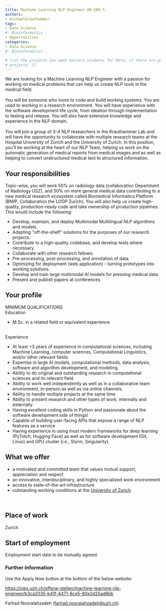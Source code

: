```yaml
---
title: Machine Learning NLP Engineer 80-100 % 
authors:
- michaelkrauthammer
tags: 
- Data Science
#- Bioinformatics
- Opportunities
categories:
- Data Science
#- Bioinformatics

# list the projects you want masters students for here, if there are pages for them
# projects: []
---
```


We are looking for a Machine Learning NLP Engineer with a passion for working on medical problems that can help us create NLP tools in the medical field.
    <br/>
    <br/>
    You will be someone who loves to code and build working systems. You are used to working in a research environment. You will have experience with the software development life cycle, from ideation through implementation to testing and release. You will also have extensive knowledge and experience in the NLP domain.
    <br/>
    <br/>
    You will join a group of 3-4 NLP researchers in the Krauthammer Lab and will have the opportunity to collaborate with multiple research teams at the Hospital University of Zurich and the University of Zurich. In this position, you&#39;ll be working at the heart of our NLP Team, helping us work on the automatic generation of medical reports from medical images and as well as helping to convert unstructured medical text to structured information.
            
</section>

<section id="tasks">
    <h2>Your responsibilities</h2>

Topic-wise, you will work 50% on radiology data (collaboration Department of Radiology USZ), and 50% on more general medical data contributing to a new medical research ecosystem called Biomedical Informatics Platform (BMIP, Collaboration the LOOP Zurich). You will also help us create high-quality, production-ready code and take ownership of production pipelines. This would include the following:
    <ul>
        <li>Develop, maintain, and deploy Multimodal Multilingual NLP algorithms and models.</li>
        <li>Adapting &#34;off-the-shelf&#34; solutions for the purposes of our research projects.</li>
        <li>Contribute to a high-quality codebase, and develop tests where necessary.</li>
        <li>Collaborate with other research fellows.</li>
        <li>Pre-processing, post-processing, and annotation of data.</li>
        <li>Optimizing for deployment (web application) - turning prototypes into working solutions.</li>
        <li>Develop and train large multimodal AI models for pressing medical data</li>
        <li>Present and publish papers at conferences</li>
    </ul>
</section>

<section id="skills">
    <h2>Your profile</h2>

MINIMUM QUALIFICATIONS
    <br/>
    Education
    <ul>
        <li>M.Sc. in a related field or equivalent experience</li>
    </ul>
    <br/>
    Experience
    <ul>
        <li>At least &#43;3 years of experience in computational sciences, including Machine Learning, computer sciences, Computational Linguistics, and/or other relevant fields.</li>
        <li>Expertise in large AI models, computational methods, data analysis, software and algorithm development, and modeling.</li>
        <li>Ability to do original and outstanding research in computational sciences and its relevant field.</li>
        <li>Ability to work well independently as well as in a collaborative team environment, in-person as well as via online channels.</li>
        <li>Ability to handle multiple projects at the same time</li>
        <li>Ability to present research and other types of work, internally and externally</li>
        <li>Having excellent coding skills in Python and passionate about the software development side of things!</li>
        <li>Capable of building user-facing APIs that expose a range of NLP features as a service</li>
        <li>Having experience in using most modern frameworks for deep learning (PyTotch, Hugging Face) as well as for software development (Git, Linux) and GPU cluster (i.e., Slurm, Singularity).</li>
    </ul>
</section>

<section id="benefits">
    <h2>What we offer</h2>
    <ul>
        <li>a motivated and committed team that values mutual support, appreciation and respect</li>
        <li>an innovative, interdisciplinary, and highly specialized work environment</li>
        <li>access to state-of-the-art infrastructure</li>
        <li>
            outstanding working conditions at the 
            <a href="https://www.uzh.ch/cmsssl/en/explore/work.html" target="_blank">University of Zurich</a>
        </li>
    </ul>
    <br/>
</section>

<section id="workplace">
    <h2>Place of work</h2>
Zurich            
</section>

<section id="begin">
    <h2>Start of employment</h2>
Employment start date to be mutually agreed.

### Further information

Use the Apply Now button at the bottom of the below website: 

https://jobs.uzh.ch/offene-stellen/machine-learning-nlp-engineer/b3ca2035-b41f-4471-8ce5-80e2d25ad6bb

 Farhad Nooralahzadeh (farhad.nooralahzadeh@uzh.ch) 


